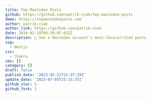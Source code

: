 ```yaml
---
title: Top Mastodon Posts
github: https://github.com/patrik-csak/top-mastodon-posts
demo: https://topmastodonposts.com
author: patrik-csak
author_link: https://github.com/patrik-csak
date: 2024-02-19T04:39:07.632Z
description: 🦣 See a Mastodon account’s most-favo(u)rited posts
ssg:
  - Nextjs
css:
  - Chakra
cms: []
category: []
draft: false
publish_date: '2023-02-21T21:37:29Z'
update_date: '2023-07-05T23:15:37Z'
github_star: 5
github_fork: 1
---
```

